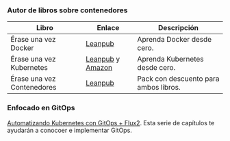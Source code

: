 ### Autor de libros sobre contenedores

| Libro | Enlace | Descripción |
| ----- | ------ | ----------- |
| Érase una vez Docker | [Leanpub](https://leanpub.com/erase-una-vez-docker) | Aprenda Docker desde cero. |
| Érase una vez Kubernetes | [Leanpub](http://bit.ly/36TkUYC) y [Amazon](https://amzn.to/2Cng0Jr) | Aprenda Kubernetes desde cero. | 
| Érase una vez Contenedores | [Leanpub](https://leanpub.com/b/erase-una-vez-contenedores) | Pack con descuento para ambos libros. |

### Enfocado en GitOps

[Automatizando Kubernetes con GitOps + Flux2](https://www.youtube.com/playlist?list=PLuQL-CB_D1E7gRzUGlchvvmGDF1rIiWkj). Esta serie de capítulos te ayudarán a conocoer e implementar GitOps.
